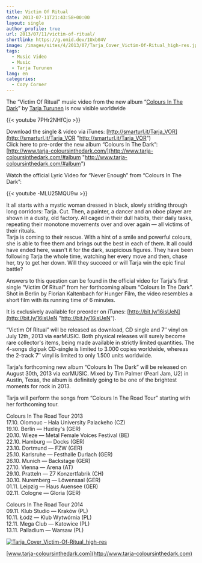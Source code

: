 ```yaml
---
title: Victim Of Ritual
date: 2013-07-11T21:43:58+00:00
layout: single
author_profile: true
url: 2013/07/11/victim-of-ritual/
shortlink: https://g.omid.dev/1Uxb04V
image: /images/sites/4/2013/07/Tarja_Cover_Victim-Of-Ritual_high-res.jpg
tags:
  - Music Video
  - Music
  - Tarja Turunen
lang: en
categories: 
  - Cozy Corner
---
```

The “Victim Of Ritual” music video from the new album “[Colours In The Dark](/2013/05/09/tarja-turunens-new-album-colours-in-the-dark/ "Tarja Turunen’s new album “Colours In The Dark”")” by [Tarja Turunen](/entertainment/artists/tarja-turunen/ "Tarja Turunen") is now visible worldwide

{{< youtube 7PHr2NHfCjo >}}

Download the single & video via iTunes: [http://smarturl.it/Tarja_VOR](http://smarturl.it/Tarja_VOR "http://smarturl.it/Tarja_VOR")  
Click here to pre-order the new album “Colours In The Dark”: [http://www.tarja-coloursinthedark.com/](http://www.tarja-coloursinthedark.com/#album "http://www.tarja-coloursinthedark.com/#album")

Watch the official Lyric Video for “Never Enough” from “Colours In The Dark”:

{{< youtube -MLU25MQU9w >}}

It all starts with a mystic woman dressed in black, slowly striding through long corridors: Tarja. Cut. Then, a painter, a dancer and an oboe player are shown in a dusty, old factory. All caged in their dull habits, their daily tasks, repeating their monotone movements over and over again — all victims of their rituals.  
Tarja is coming to their rescue. With a hint of a smile and powerful colours, she is able to free them and brings out the best in each of them. It all could have ended here, wasn't it for the dark, suspicious figures. They have been following Tarja the whole time, watching her every move and then, chase her, try to get her down. Will they succeed or will Tarja win the epic final battle?

Answers to this question can be found in the official video for Tarja's first single “Victim Of Ritual” from her forthcoming album “Colours In The Dark”. Shot in Berlin by Florian Kaltenbach for Hunger Film, the video resembles a short film with its running time of 6 minutes.

It is exclusively available for preorder on iTunes: [http://bit.ly/16isUeN](http://bit.ly/16isUeN "http://bit.ly/16isUeN").

“Victim Of Ritual” will be released as download, CD single and 7&#8243; vinyl on July 12th, 2013 via earMUSIC. Both physical releases will surely become rare collector's items, being made available in strictly limited quantities. The 4-songs digipak CD-single is limited to 3.000 copies worldwide, whereas the 2-track 7&#8243; vinyl is limited to only 1.500 units worldwide.

Tarja's forthcoming new album “Colours In The Dark” will be released on August 30th, 2013 via earMUSIC. Mixed by Tim Palmer (Pearl Jam, U2) in Austin, Texas, the album is definitely going to be one of the brightest moments for rock in 2013.

Tarja will perform the songs from “Colours In The Road Tour” starting with her forthcoming tour.

Colours In The Road Tour 2013  
17.10. Olomouc – Hala University Palackeho (CZ)  
19.10. Berlin — Huxley's (GER)  
20.10. Wieze — Metal Female Voices Festival (BE)  
22.10. Hamburg — Docks (GER)  
23.10. Dortmund — FZW (GER)  
25.10. Karlsruhe — Festhalle Durlach (GER)  
26.10. Munich — Backstage (GER)  
27.10. Vienna — Arena (AT)  
29.10. Pratteln — Z7 Konzertfabrik (CH)  
30.10. Nuremberg — Löwensaal (GER)  
01.11. Leipzig — Haus Auensee (GER)  
02.11. Cologne — Gloria (GER)

Colours In The Road Tour 2014  
09.11. Klub Studio — Kraków (PL)  
10.11. Łódź — Klub Wytwórnia (PL)  
12.11. Mega Club — Katowice (PL)  
13.11. Palladium — Warsaw (PL)

[![Tarja_Cover_Victim-Of-Ritual_high-res](/images/2013/07/Tarja_Cover_Victim-Of-Ritual_high-res.jpg)](/images/2013/07/Tarja_Cover_Victim-Of-Ritual_high-res.jpg)

[www.tarja-coloursinthedark.com](http://www.tarja-coloursinthedark.com)